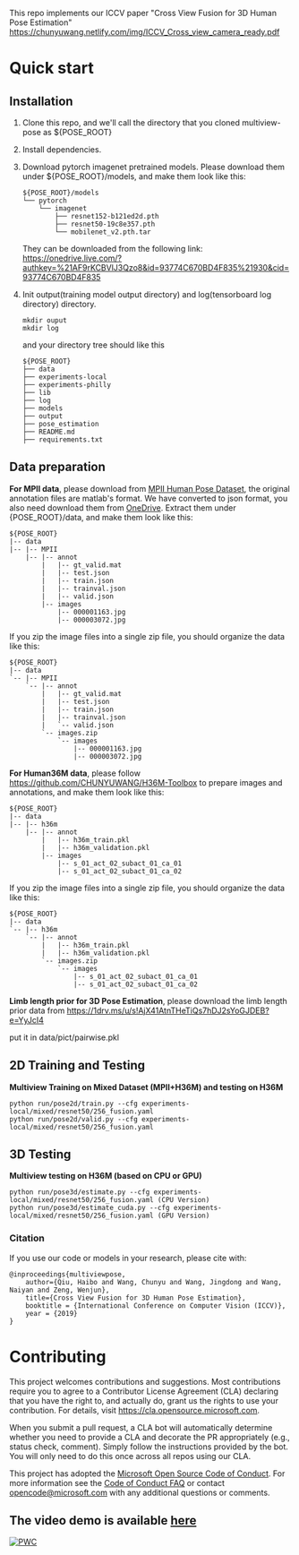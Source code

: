 This repo implements our ICCV paper "Cross View Fusion for 3D Human Pose Estimation"
https://chunyuwang.netlify.com/img/ICCV_Cross_view_camera_ready.pdf


# Quick start
## Installation
1. Clone this repo, and we'll call the directory that you cloned multiview-pose as ${POSE_ROOT}
2. Install dependencies.
3. Download pytorch imagenet pretrained models. Please download them under ${POSE_ROOT}/models, and make them look like this:

   ```
   ${POSE_ROOT}/models
   └── pytorch
       └── imagenet
           ├── resnet152-b121ed2d.pth
           ├── resnet50-19c8e357.pth
           └── mobilenet_v2.pth.tar
   ```
   They can be downloaded from the following link:
   https://onedrive.live.com/?authkey=%21AF9rKCBVlJ3Qzo8&id=93774C670BD4F835%21930&cid=93774C670BD4F835
   
   

4. Init output(training model output directory) and log(tensorboard log directory) directory.

   ```
   mkdir ouput 
   mkdir log
   ```

   and your directory tree should like this

   ```
   ${POSE_ROOT}
   ├── data
   ├── experiments-local
   ├── experiments-philly
   ├── lib
   ├── log
   ├── models
   ├── output
   ├── pose_estimation
   ├── README.md
   ├── requirements.txt
   ```

## Data preparation
**For MPII data**, please download from [MPII Human Pose Dataset](http://human-pose.mpi-inf.mpg.de/), the original annotation files are matlab's format. We have converted to json format, you also need download them from [OneDrive](https://1drv.ms/u/s!AjX41AtnTHeTiE3HX1HCYK2QcE0V?e=l9c3lb).
Extract them under {POSE_ROOT}/data, and make them look like this:

```
${POSE_ROOT}
|-- data
|-- |-- MPII
    |-- |-- annot
        |   |-- gt_valid.mat
        |   |-- test.json
        |   |-- train.json
        |   |-- trainval.json
        |   |-- valid.json
        |-- images
            |-- 000001163.jpg
            |-- 000003072.jpg
```

If you zip the image files into a single zip file, you should organize the data like this:

```
${POSE_ROOT}
|-- data
`-- |-- MPII
    `-- |-- annot
        |   |-- gt_valid.mat
        |   |-- test.json
        |   |-- train.json
        |   |-- trainval.json
        |   `-- valid.json
        `-- images.zip
            `-- images
                |-- 000001163.jpg
                |-- 000003072.jpg
```



**For Human36M data**, please follow https://github.com/CHUNYUWANG/H36M-Toolbox to prepare images and annotations, and make them look like this:

```
${POSE_ROOT}
|-- data
|-- |-- h36m
    |-- |-- annot
        |   |-- h36m_train.pkl
        |   |-- h36m_validation.pkl
        |-- images
            |-- s_01_act_02_subact_01_ca_01 
            |-- s_01_act_02_subact_01_ca_02
```

If you zip the image files into a single zip file, you should organize the data like this:
```
${POSE_ROOT}
|-- data
`-- |-- h36m
    `-- |-- annot
        |   |-- h36m_train.pkl
        |   |-- h36m_validation.pkl
        `-- images.zip
            `-- images
                |-- s_01_act_02_subact_01_ca_01
                |-- s_01_act_02_subact_01_ca_02
```


**Limb length prior for 3D Pose Estimation**, please download the limb length prior data from 
https://1drv.ms/u/s!AjX41AtnTHeTiQs7hDJ2sYoGJDEB?e=YyJcI4

put it in data/pict/pairwise.pkl


## 2D Training and Testing
**Multiview Training on Mixed Dataset (MPII+H36M) and testing on H36M**
```
python run/pose2d/train.py --cfg experiments-local/mixed/resnet50/256_fusion.yaml
python run/pose2d/valid.py --cfg experiments-local/mixed/resnet50/256_fusion.yaml
```
## 3D Testing
**Multiview testing on H36M (based on CPU or GPU)**
```
python run/pose3d/estimate.py --cfg experiments-local/mixed/resnet50/256_fusion.yaml (CPU Version)
python run/pose3d/estimate_cuda.py --cfg experiments-local/mixed/resnet50/256_fusion.yaml (GPU Version)
```
### Citation
If you use our code or models in your research, please cite with:
```
@inproceedings{multiviewpose,
    author={Qiu, Haibo and Wang, Chunyu and Wang, Jingdong and Wang, Naiyan and Zeng, Wenjun},
    title={Cross View Fusion for 3D Human Pose Estimation},
    booktitle = {International Conference on Computer Vision (ICCV)},
    year = {2019}
}
```



# Contributing

This project welcomes contributions and suggestions.  Most contributions require you to agree to a
Contributor License Agreement (CLA) declaring that you have the right to, and actually do, grant us
the rights to use your contribution. For details, visit https://cla.opensource.microsoft.com.

When you submit a pull request, a CLA bot will automatically determine whether you need to provide
a CLA and decorate the PR appropriately (e.g., status check, comment). Simply follow the instructions
provided by the bot. You will only need to do this once across all repos using our CLA.

This project has adopted the [Microsoft Open Source Code of Conduct](https://opensource.microsoft.com/codeofconduct/).
For more information see the [Code of Conduct FAQ](https://opensource.microsoft.com/codeofconduct/faq/) or
contact [opencode@microsoft.com](mailto:opencode@microsoft.com) with any additional questions or comments.


## The video demo is available [here](https://www.youtube.com/watch?v=CbTUC7kOk9o)

[![PWC](https://img.shields.io/endpoint.svg?url=https://paperswithcode.com/badge/cross-view-fusion-for-3d-human-pose/3d-human-pose-estimation-on-human36m)](https://paperswithcode.com/sota/3d-human-pose-estimation-on-human36m?p=cross-view-fusion-for-3d-human-pose)
